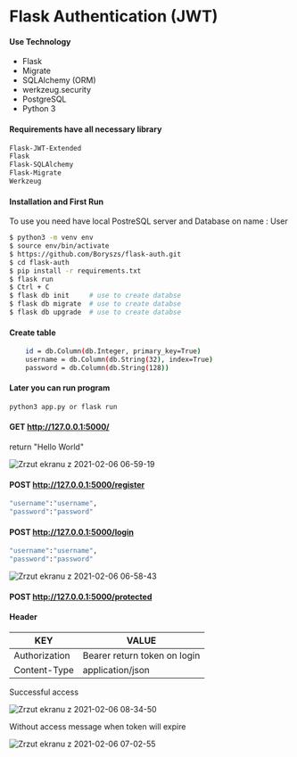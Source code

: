 # Flask Authentication (JWT)

#### Use Technology
* Flask
* Migrate
* SQLAlchemy (ORM)
* werkzeug.security
* PostgreSQL
* Python 3

#### Requirements have all necessary library
```sh
Flask-JWT-Extended
Flask
Flask-SQLAlchemy
Flask-Migrate
Werkzeug
```

#### Installation and First Run
To use you need have local PostreSQL server and Database on name : User
```sh
$ python3 -m venv env
$ source env/bin/activate
$ https://github.com/Boryszs/flask-auth.git
$ cd flask-auth
$ pip install -r requirements.txt
$ flask run
$ Ctrl + C
$ flask db init     # use to create databse 
$ flask db migrate  # use to create databse
$ flask db upgrade  # use to create databse
```

#### Create table 
```sh 
    id = db.Column(db.Integer, primary_key=True)
    username = db.Column(db.String(32), index=True)
    password = db.Column(db.String(128))
```
 

#### Later you can run program
```sh
python3 app.py or flask run 
```

#### GET http://127.0.0.1:5000/  

return "Hello World"


![Zrzut ekranu z 2021-02-06 06-59-19](https://user-images.githubusercontent.com/62262900/107112173-d29dd500-6855-11eb-9e7d-429ca49d6c62.png)


#### POST http://127.0.0.1:5000/register

```sh
"username":"username",
"password":"password"
```

#### POST http://127.0.0.1:5000/login

```sh
"username":"username",
"password":"password"
```

![Zrzut ekranu z 2021-02-06 06-58-43](https://user-images.githubusercontent.com/62262900/107112187-f3662a80-6855-11eb-92e9-4780ae8f383f.png)


#### POST http://127.0.0.1:5000/protected
#### Header 

| KEY | VALUE |
| ------ | ------ |
| Authorization | Bearer return token on login  |
| Content-Type | application/json |

Successful access

![Zrzut ekranu z 2021-02-06 08-34-50](https://user-images.githubusercontent.com/62262900/107112247-72f3f980-6856-11eb-87ca-046704028b6d.png)

Without access message when token will expire

![Zrzut ekranu z 2021-02-06 07-02-55](https://user-images.githubusercontent.com/62262900/107112307-fada0380-6856-11eb-87cb-212807ecaba7.png)